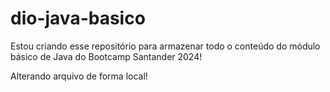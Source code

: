 # dio-java-basico
Estou criando esse repositório para armazenar todo o conteúdo do módulo básico de Java do Bootcamp Santander 2024!

Alterando arquivo de forma local!
